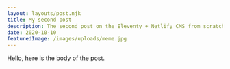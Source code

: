 ```yaml
---
layout: layouts/post.njk
title: My second post
description: The second post on the Eleventy + Netlify CMS from scratch blog
date: 2020-10-10
featuredImage: /images/uploads/meme.jpg
---
```


Hello, here is the body of the post.